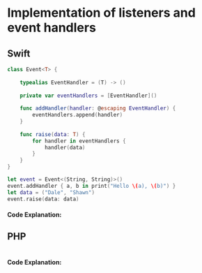 # Implementation of listeners and event handlers

## Swift
```swift
class Event<T> {
    
    typealias EventHandler = (T) -> ()
    
    private var eventHandlers = [EventHandler]()
    
    func addHandler(handler: @escaping EventHandler) {
        eventHandlers.append(handler)
    }
    
    func raise(data: T) {
        for handler in eventHandlers {
            handler(data)
        }
    }
}

let event = Event<(String, String)>()
event.addHandler { a, b in print("Hello \(a), \(b)") }
let data = ("Dale", "Shawn")
event.raise(data: data)
```
#### Code Explanation:
## PHP
```php
```
#### Code Explanation: